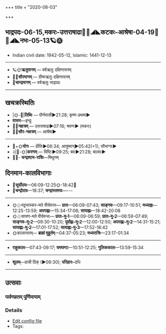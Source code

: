 +++
title = "2020-08-03"

+++
## भाद्रपदः-06-15,मकरः-उत्तराषाढा🌛🌌◢◣कटकः-आश्रेषा-04-19🌌🌞◢◣नभः-05-13🪐🌞
- Indian civil date: 1942-05-12, Islamic: 1441-12-13
___________________
- 🪐🌞**ऋतुमानम्** — वर्षऋतुः दक्षिणायनम्
- 🌌🌞**सौरमानम्** — ग्रीष्मऋतुः दक्षिणायनम्
- 🌛**चान्द्रमानम्** — वर्षऋतुः भाद्रपदः
___________________


## खचक्रस्थितिः
- |🌞-🌛|**तिथिः** — पौर्णमासी►21:28; कृष्ण-प्रथमा►  
- **वासरः**—इन्दुः  
- 🌌🌛**नक्षत्रम्** — उत्तराषाढा►07:16; श्रवणः► (मकरः)  
- 🌌🌞**सौर-नक्षत्रम्** — आश्रेषा►  
___________________
- 🌛+🌞**योगः** — प्रीतिः►06:34; आयुष्मान्►05:42(+1); सौभाग्यः►  
- २|🌛-🌞|**करणम्** — विष्टिः►09:25; बवः►21:28; बालवः►  
- 🌌🌛- **चन्द्राष्टम-राशिः**—मिथुनम्  


## दिनमान-कालविभागाः
- 🌅**सूर्योदयः**—06:09-12:25🌞️-18:42🌇  
- 🌛**चन्द्रोदयः**—18:37; **चन्द्रास्तमयः**—---  
___________________
- 🌞⚝भट्टभास्कर-मते वीर्यवन्तः— **प्रातः**—06:09-07:43; **साङ्गवः**—09:17-10:51; **मध्याह्नः**—12:25-13:59; **अपराह्णः**—15:34-17:08; **सायाह्नः**—18:42-20:08  
- 🌞⚝सायण-मते वीर्यवन्तः— **प्रातः-मु॰1**—06:09-06:59; **प्रातः-मु॰2**—06:59-07:49; **साङ्गवः-मु॰2**—09:30-10:20; **पूर्वाह्णः-मु॰2**—12:00-12:50; **अपराह्णः-मु॰2**—14:31-15:21; **सायाह्णः-मु॰2**—17:01-17:52; **सायाह्णः-मु॰3**—17:52-18:42  
- 🌞कालान्तरम्— **ब्राह्मं मुहूर्तम्**—04:37-05:23; **मध्यरात्रिः**—23:17-01:34  
___________________
- **राहुकालः**—07:43-09:17; **यमघण्टः**—10:51-12:25; **गुलिककालः**—13:59-15:34  
___________________
- **शूलम्**—प्राची दिक् (►09:30); **परिहारः**–दधि  
___________________

## उत्सवाः
### पार्वणव्रतम् पूर्णिमायाम्



### Details
- [Edit config file](https://github.com/sanskrit-coders/adyatithi/tree/master/gRhya/general/relative_event/sthAlIpAkaH_16/offset__-1/pArvaNa-vratam_15.toml)
- Tags: 


